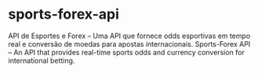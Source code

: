 # sports-forex-api
API de Esportes e Forex – Uma API que fornece odds esportivas em tempo real e conversão de moedas para apostas internacionais. Sports-Forex API – An API that provides real-time sports odds and currency conversion for international betting.
